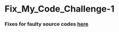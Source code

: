 # Fix_My_Code_Challenge-1

### Fixes for faulty source codes [here](https://github.com/holbertonschool/0x01-Fix_My_Code_Challenge.git)